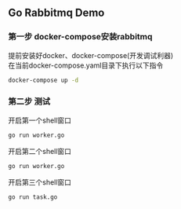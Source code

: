 ## Go Rabbitmq Demo
### 第一步 docker-compose安装rabbitmq
提前安装好docker、docker-compose(开发调试利器)  
在当前docker-compose.yaml目录下执行以下指令
```bash
docker-compose up -d
```
### 第二步 测试
开启第一个shell窗口
```bash
go run worker.go
```
开启第二个shell窗口
```bash
go run worker.go
```
开启第三个shell窗口
```bash
go run task.go
```

